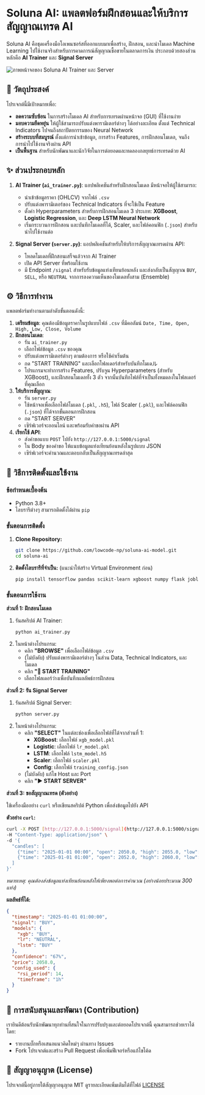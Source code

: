 # Soluna AI: แพลตฟอร์มฝึกสอนและให้บริการสัญญาณเทรด AI

Soluna AI คือชุดเครื่องมือโอเพนซอร์สที่ออกแบบมาเพื่อสร้าง, ฝึกสอน, และนำโมเดล Machine Learning ไปใช้งานจริงสำหรับการคาดการณ์สัญญาณซื้อขายในตลาดการเงิน ประกอบด้วยสองส่วนหลักคือ **AI Trainer** และ **Signal Server**

![ภาพหน้าจอของ Soluna AI Trainer และ Server](https://i.imgur.com/r3gN3Qd.png)

## 🎯 วัตถุประสงค์

โปรเจกต์นี้มีเป้าหมายเพื่อ:
* **ลดความซับซ้อน** ในการสร้างโมเดล AI สำหรับการเทรดผ่านหน้าจอ (GUI) ที่ใช้งานง่าย
* **มอบความยืดหยุ่น** ให้ผู้ใช้สามารถปรับแต่งพารามิเตอร์ต่างๆ ได้อย่างละเอียด ตั้งแต่ Technical Indicators ไปจนถึงสถาปัตยกรรมของ Neural Network
* **สร้างระบบที่สมบูรณ์** ตั้งแต่การนำเข้าข้อมูล, การสร้าง Features, การฝึกสอนโมเดล, จนถึงการนำไปใช้งานจริงผ่าน API
* **เป็นพื้นฐาน** สำหรับนักพัฒนาและนักวิจัยในการต่อยอดและทดลองกลยุทธ์การเทรดด้วย AI

## ✨ ส่วนประกอบหลัก

1.  **AI Trainer (`ai_trainer.py`)**: แอปพลิเคชันสำหรับฝึกสอนโมเดล มีหน้าจอให้ผู้ใช้สามารถ:
    * นำเข้าข้อมูลราคา (OHLCV) จากไฟล์ `.csv`
    * ปรับแต่งพารามิเตอร์ของ Technical Indicators ที่จะใช้เป็น Feature
    * ตั้งค่า Hyperparameters สำหรับการฝึกสอนโมเดล 3 ประเภท: **XGBoost**, **Logistic Regression**, และ **Deep LSTM Neural Network**
    * เริ่มกระบวนการฝึกสอน และบันทึกโมเดลที่ได้, Scaler, และไฟล์คอนฟิก (`.json`) สำหรับนำไปใช้งานต่อ

2.  **Signal Server (`server.py`)**: แอปพลิเคชันสำหรับให้บริการสัญญาณเทรดผ่าน API:
    * โหลดโมเดลที่ฝึกสอนเสร็จแล้วจาก AI Trainer
    * เปิด API Server ที่พร้อมใช้งาน
    * มี Endpoint `/signal` สำหรับรับข้อมูลแท่งเทียนย้อนหลัง และส่งกลับเป็นสัญญาณ `BUY`, `SELL`, หรือ `NEUTRAL` จากการลงความเห็นของโมเดลทั้งสาม (Ensemble)

## ⚙️ วิธีการทำงาน

แพลตฟอร์มทำงานตามลำดับขั้นตอนดังนี้:
1.  **เตรียมข้อมูล**: คุณต้องมีข้อมูลราคาในรูปแบบไฟล์ `.csv` ที่มีคอลัมน์ `Date, Time, Open, High, Low, Close, Volume`
2.  **ฝึกสอนโมเดล**:
    * รัน `ai_trainer.py`
    * เลือกไฟล์ข้อมูล `.csv` ของคุณ
    * ปรับแต่งพารามิเตอร์ต่างๆ ตามต้องการ หรือใช้ค่าเริ่มต้น
    * กด "START TRAINING" และเลือกโฟลเดอร์สำหรับบันทึกโมเดル
    * โปรแกรมจะทำการสร้าง Features, ปรับจูน Hyperparameters (สำหรับ XGBoost), และฝึกสอนโมเดลทั้ง 3 ตัว จากนั้นบันทึกไฟล์ที่จำเป็นทั้งหมดลงในโฟลเดอร์ที่คุณเลือก
3.  **ให้บริการสัญญาณ**:
    * รัน `server.py`
    * ใช้หน้าจอเพื่อเลือกไฟล์โมเดล (`.pkl`, `.h5`), ไฟล์ Scaler (`.pkl`), และไฟล์คอนฟิก (`.json`) ที่ได้จากขั้นตอนการฝึกสอน
    * กด "START SERVER"
    * เซิร์ฟเวอร์จะออนไลน์ และพร้อมรับคำขอผ่าน API
4.  **เรียกใช้ API**:
    * ส่งคำขอแบบ `POST` ไปยัง `http://127.0.0.1:5000/signal`
    * ใน Body ของคำขอ ให้แนบข้อมูลแท่งเทียนย้อนหลังในรูปแบบ JSON
    * เซิร์ฟเวอร์จะคำนวณและตอบกลับเป็นสัญญาณเทรดล่าสุด

## 🚀 วิธีการติดตั้งและใช้งาน

### ข้อกำหนดเบื้องต้น
* Python 3.8+
* ไลบรารีต่างๆ สามารถติดตั้งได้ผ่าน `pip`

### ขั้นตอนการติดตั้ง
1.  **Clone Repository:**
    ```bash
    git clone https://github.com/lowcode-np/soluna-ai-model.git
    cd soluna-ai
    ```

2.  **ติดตั้งไลบรารีที่จำเป็น:**
    (แนะนำให้สร้าง Virtual Environment ก่อน)
    ```bash
    pip install tensorflow pandas scikit-learn xgboost numpy flask joblib pillow
    ```

### ขั้นตอนการใช้งาน

**ส่วนที่ 1: ฝึกสอนโมเดล**
1.  รันสคริปต์ AI Trainer:
    ```bash
    python ai_trainer.py
    ```
2.  ในหน้าต่างโปรแกรม:
    * คลิก **"BROWSE"** เพื่อเลือกไฟล์ข้อมูล `.csv`
    * (ไม่บังคับ) ปรับแต่งพารามิเตอร์ต่างๆ ในส่วน Data, Technical Indicators, และโมเดล
    * คลิก **"🚀 START TRAINING"**
    * เลือกโฟลเดอร์ว่างเพื่อบันทึกผลลัพธ์การฝึกสอน

**ส่วนที่ 2: รัน Signal Server**
1.  รันสคริปต์ Signal Server:
    ```bash
    python server.py
    ```
2.  ในหน้าต่างโปรแกรม:
    * คลิก **"SELECT"** ในแต่ละช่องเพื่อเลือกไฟล์ที่ได้จากส่วนที่ 1:
        * **XGBoost**: เลือกไฟล์ `xgb_model.pkl`
        * **Logistic**: เลือกไฟล์ `lr_model.pkl`
        * **LSTM**: เลือกไฟล์ `lstm_model.h5`
        * **Scaler**: เลือกไฟล์ `scaler.pkl`
        * **Config**: เลือกไฟล์ `training_config.json`
    * (ไม่บังคับ) แก้ไข Host และ Port
    * คลิก **"▶️ START SERVER"**

**ส่วนที่ 3: ขอสัญญาณเทรด (ตัวอย่าง)**

ใช้เครื่องมืออย่าง `curl` หรือเขียนสคริปต์ Python เพื่อส่งข้อมูลไปยัง API

**ตัวอย่าง `curl`:**
```bash
curl -X POST [http://127.0.0.1:5000/signal](http://127.0.0.1:5000/signal) \
-H "Content-Type: application/json" \
-d '{
  "candles": [
    {"time": "2025-01-01 00:00", "open": 2050.0, "high": 2055.0, "low": 2048.0, "close": 2052.0, "volume": 1000},
    {"time": "2025-01-01 01:00", "open": 2052.0, "high": 2060.0, "low": 2051.0, "close": 2058.0, "volume": 1200}
  ]
}'
```
*หมายเหตุ: คุณต้องส่งข้อมูลแท่งเทียนย้อนหลังให้เพียงพอต่อการคำนวณ (อย่างน้อยประมาณ 300 แท่ง)*

**ผลลัพธ์ที่ได้:**
```json
{
  "timestamp": "2025-01-01 01:00:00",
  "signal": "BUY",
  "models": {
    "xgb": "BUY",
    "lr": "NEUTRAL",
    "lstm": "BUY"
  },
  "confidence": "67%",
  "price": 2058.0,
  "config_used": {
    "rsi_period": 14,
    "timeframe": "1h"
  }
}
```

## 🤝 การสนับสนุนและพัฒนา (Contribution)

เรายินดีต้อนรับนักพัฒนาทุกท่านที่สนใจในการปรับปรุงและต่อยอดโปรเจกต์นี้ คุณสามารถช่วยเราได้โดย:
* รายงานบั๊กหรือเสนอแนวคิดใหม่ๆ ผ่านทาง Issues
* Fork โปรเจกต์และสร้าง Pull Request เพื่อเพิ่มฟีเจอร์หรือแก้ไขโค้ด

## 📜 สัญญาอนุญาต (License)

โปรเจกต์นี้อยู่ภายใต้สัญญาอนุญาต MIT ดูรายละเอียดเพิ่มเติมได้ที่ไฟล์ [LICENSE](LICENSE)
